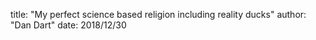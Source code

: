 title: "My perfect science based religion including reality ducks"
author: "Dan Dart"
date: 2018/12/30



